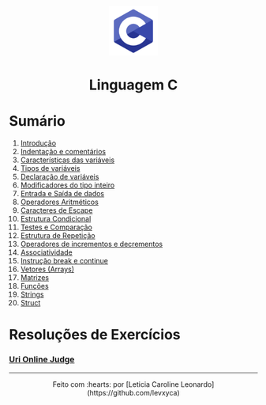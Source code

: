 <p align="center">
  <img src="img/logo-c.png" width="100px" height="100px">
<p>

<h1 align="center">Linguagem C</h1>

# Sumário

1. [Introdução](https://github.com/levxyca/studynotes/blob/master/Linguagens%20de%20Programa%C3%A7%C3%A3o/C.md#c)
2. [Indentação e comentários](https://github.com/levxyca/studynotes/blob/master/Linguagens%20de%20Programa%C3%A7%C3%A3o/C.md#indenta%C3%A7%C3%A3o-e-coment%C3%A1rios)
3. [Características das variáveis](https://github.com/levxyca/studynotes/blob/master/Linguagens%20de%20Programa%C3%A7%C3%A3o/C.md#caracter%C3%ADsticas-das-vari%C3%A1veis)
4. [Tipos de variáveis](https://github.com/levxyca/studynotes/blob/master/Linguagens%20de%20Programa%C3%A7%C3%A3o/C.md#tipos-de-vari%C3%A1veis)
5. [Declaração de variáveis](https://github.com/levxyca/studynotes/blob/master/Linguagens%20de%20Programa%C3%A7%C3%A3o/C.md#declara%C3%A7%C3%A3o-de-vari%C3%A1veis)
6. [Modificadores do tipo inteiro](https://github.com/levxyca/studynotes/blob/master/Linguagens%20de%20Programa%C3%A7%C3%A3o/C.md#modificadores-do-tipo-inteiro)
7. [Entrada e Saída de dados](https://github.com/levxyca/studynotes/blob/master/Linguagens%20de%20Programa%C3%A7%C3%A3o/C.md#entrada-e-sa%C3%ADda-de-dados)
8. [Operadores Aritméticos](https://github.com/levxyca/studynotes/blob/master/Linguagens%20de%20Programa%C3%A7%C3%A3o/C.md#operadores-aritm%C3%A9ticos)
9. [Caracteres de Escape](https://github.com/levxyca/studynotes/blob/master/Linguagens%20de%20Programa%C3%A7%C3%A3o/C.md#caracteres-de-escape)
10. [Estrutura Condicional](https://github.com/levxyca/studynotes/blob/master/Linguagens%20de%20Programa%C3%A7%C3%A3o/C.md#estrutura-condicional-em-c)
11. [Testes e Comparação](https://github.com/levxyca/studynotes/blob/master/Linguagens%20de%20Programa%C3%A7%C3%A3o/C.md#testes-e-compara%C3%A7%C3%A3o)
12. [Estrutura de Repetição](https://github.com/levxyca/studynotes/blob/master/Linguagens%20de%20Programa%C3%A7%C3%A3o/C.md#estrutura-de-repeti%C3%A7%C3%A3o-em-c)
13. [Operadores de incrementos e decrementos](https://github.com/levxyca/studynotes/blob/master/Linguagens%20de%20Programa%C3%A7%C3%A3o/C.md#operadores-de-incrementos-e-decremento)
14. [Associatividade](https://github.com/levxyca/studynotes/blob/master/Linguagens%20de%20Programa%C3%A7%C3%A3o/C.md#associatividade-em-c)
15. [Instrução break e continue](https://github.com/levxyca/studynotes/blob/master/Linguagens%20de%20Programa%C3%A7%C3%A3o/C.md#instru%C3%A7%C3%A3o-break-e-continue)
16. [Vetores (Arrays)](https://github.com/levxyca/studynotes/blob/master/Linguagens%20de%20Programa%C3%A7%C3%A3o/C.md#vetores-arrays)
17. [Matrizes](https://github.com/levxyca/studynotes/blob/master/Linguagens%20de%20Programa%C3%A7%C3%A3o/C.md#matrizes-vetores-multidimensionais)
18. [Funções](https://github.com/levxyca/studynotes/blob/master/Linguagens%20de%20Programa%C3%A7%C3%A3o/C.md#fun%C3%A7%C3%B5es-em-c)
19. [Strings](https://github.com/levxyca/studynotes/blob/master/Linguagens%20de%20Programa%C3%A7%C3%A3o/C.md#strings)
20. [Struct](https://github.com/levxyca/studynotes/blob/master/Linguagens%20de%20Programa%C3%A7%C3%A3o/C.md#struct)

# Resoluções de Exercícios

### [Uri Online Judge](https://github.com/levxyca/hello-world.c/tree/master/URI)
-------------------------------------------------------
<p align="center">
Feito com :hearts: por [Leticia Caroline Leonardo](https://github.com/levxyca)
<p>